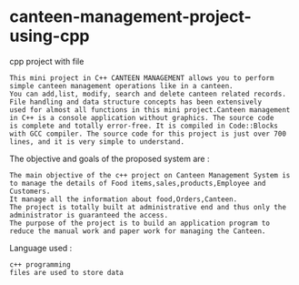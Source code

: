 # canteen-management-project-using-cpp
cpp project with file

    This mini project in C++ CANTEEN MANAGEMENT allows you to perform simple canteen management operations like in a canteen. 
    You can add,list, modify, search and delete canteen related records. File handling and data structure concepts has been extensively 
    used for almost all functions in this mini project.Canteen management in C++ is a console application without graphics. The source code
    is complete and totally error-free. It is compiled in Code::Blocks with GCC compiler. The source code for this project is just over 700 
    lines, and it is very simple to understand.

The objective and goals of the proposed system are :
    
    The main objective of the c++ project on Canteen Management System is to manage the details of Food items,sales,products,Employee and Customers.
    It manage all the information about food,Orders,Canteen.
    The project is totally built at administrative end and thus only the administrator is guaranteed the access.
    The purpose of the project is to build an application program to reduce the manual work and paper work for managing the Canteen.
    
Language used :
    
    c++ programming
    files are used to store data
    
 
